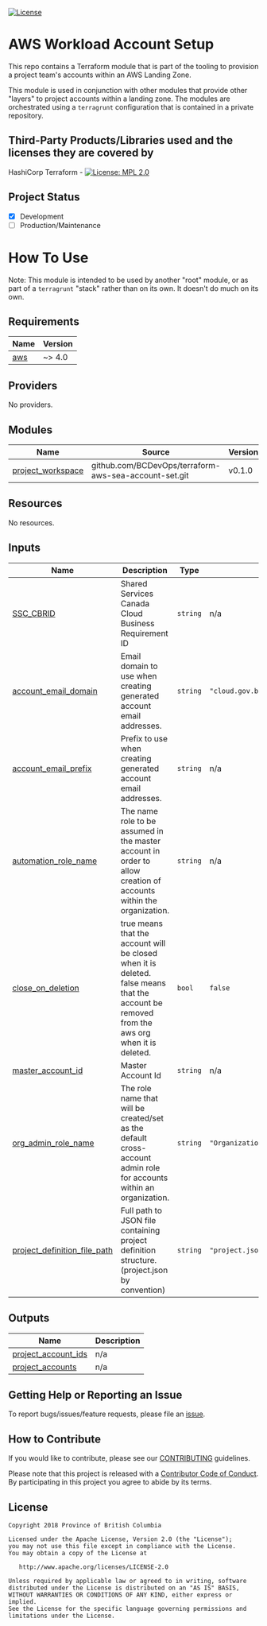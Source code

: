 
[![License](https://img.shields.io/badge/License-Apache%202.0-blue.svg)](./LICENSE) 

# AWS Workload Account Setup

This repo contains a Terraform module that is part of the tooling to provision a project team's accounts within an AWS Landing Zone.

This module is used in conjunction with other modules that provide other "layers" to project accounts within a landing zone.  The modules are orchestrated using a `terragrunt` configuration that is contained in a private repository.

## Third-Party Products/Libraries used and the licenses they are covered by

HashiCorp Terraform - [![License: MPL 2.0](https://img.shields.io/badge/License-MPL%202.0-brightgreen.svg)](https://opensource.org/licenses/MPL-2.0)

## Project Status
- [x] Development
- [ ] Production/Maintenance

# How To Use

Note: This module is intended to be used by another "root" module, or as part of a `terragrunt` "stack" rather than on its own.  It doesn't do much on its own.

<!-- BEGIN_TF_DOCS -->
## Requirements

| Name | Version |
|------|---------|
| <a name="requirement_aws"></a> [aws](#requirement\_aws) | ~> 4.0 |

## Providers

No providers.

## Modules

| Name | Source | Version |
|------|--------|---------|
| <a name="module_project_workspace"></a> [project\_workspace](#module\_project\_workspace) | github.com/BCDevOps/terraform-aws-sea-account-set.git | v0.1.0 |

## Resources

No resources.

## Inputs

| Name | Description | Type | Default | Required |
|------|-------------|------|---------|:--------:|
| <a name="input_SSC_CBRID"></a> [SSC\_CBRID](#input\_SSC\_CBRID) | Shared Services Canada Cloud Business Requirement ID | `string` | n/a | yes |
| <a name="input_account_email_domain"></a> [account\_email\_domain](#input\_account\_email\_domain) | Email domain to use when creating generated account email addresses. | `string` | `"cloud.gov.bc.ca"` | no |
| <a name="input_account_email_prefix"></a> [account\_email\_prefix](#input\_account\_email\_prefix) | Prefix to use when creating generated account email addresses. | `string` | n/a | yes |
| <a name="input_automation_role_name"></a> [automation\_role\_name](#input\_automation\_role\_name) | The name role to be assumed in the master account in order to allow creation of accounts within the organization. | `string` | n/a | yes |
| <a name="input_close_on_deletion"></a> [close\_on\_deletion](#input\_close\_on\_deletion) | true means that the account will be closed when it is deleted.  false means that the account be removed from the aws org when it is deleted. | `bool` | `false` | no |
| <a name="input_master_account_id"></a> [master\_account\_id](#input\_master\_account\_id) | Master Account Id | `string` | n/a | yes |
| <a name="input_org_admin_role_name"></a> [org\_admin\_role\_name](#input\_org\_admin\_role\_name) | The role name that will be created/set as the default cross-account admin role for accounts within an organization. | `string` | `"OrganizationAccountAccessRole"` | no |
| <a name="input_project_definition_file_path"></a> [project\_definition\_file\_path](#input\_project\_definition\_file\_path) | Full path to JSON file containing project definition structure. (project.json by convention) | `string` | `"project.json"` | no |

## Outputs

| Name | Description |
|------|-------------|
| <a name="output_project_account_ids"></a> [project\_account\_ids](#output\_project\_account\_ids) | n/a |
| <a name="output_project_accounts"></a> [project\_accounts](#output\_project\_accounts) | n/a |
<!-- END_TF_DOCS -->

## Getting Help or Reporting an Issue
<!--- Example below, modify accordingly --->
To report bugs/issues/feature requests, please file an [issue](../../issues).


## How to Contribute
<!--- Example below, modify accordingly --->
If you would like to contribute, please see our [CONTRIBUTING](./CONTRIBUTING.md) guidelines.

Please note that this project is released with a [Contributor Code of Conduct](./CODE_OF_CONDUCT.md). 
By participating in this project you agree to abide by its terms.


## License
    Copyright 2018 Province of British Columbia

    Licensed under the Apache License, Version 2.0 (the "License");
    you may not use this file except in compliance with the License.
    You may obtain a copy of the License at

       http://www.apache.org/licenses/LICENSE-2.0

    Unless required by applicable law or agreed to in writing, software
    distributed under the License is distributed on an "AS IS" BASIS,
    WITHOUT WARRANTIES OR CONDITIONS OF ANY KIND, either express or implied.
    See the License for the specific language governing permissions and
    limitations under the License.
